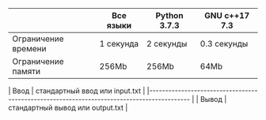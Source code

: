 |                     	| Все языки                        	| Python 3.7.3 	| GNU c++17 7.3 	|
|---------------------	|----------------------------------	|--------------	|---------------	|
| Ограничение времени 	| 1 секунда                        	| 2 секунды    	| 0.3 секунды   	|
| Ограничение памяти  	| 256Mb                            	| 256Mb        	| 64Mb          	|

| Ввод                	| стандартный ввод или input.txt   	              	               	  |
|-------------------------------------------------------------------------------------------	|
| Вывод               	| стандартный вывод или output.txt 	              	                	|
